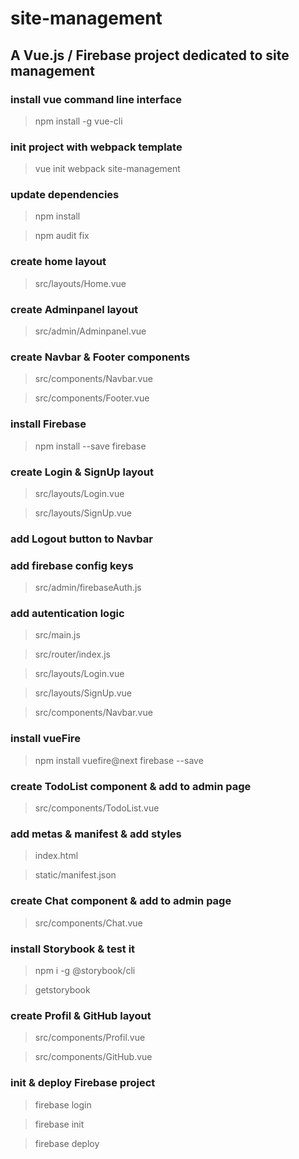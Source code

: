 # site-management

## A Vue.js / Firebase project dedicated to site management

### install vue command line interface

> npm install -g vue-cli

### init project with webpack template

> vue init webpack site-management

### update dependencies

> npm install

>  npm audit fix

### create home layout

> src/layouts/Home.vue

### create Adminpanel layout

> src/admin/Adminpanel.vue

### create Navbar & Footer components

> src/components/Navbar.vue

> src/components/Footer.vue

### install Firebase

> npm install --save firebase

### create Login & SignUp layout

> src/layouts/Login.vue

> src/layouts/SignUp.vue

### add Logout button to Navbar

### add firebase config keys

> src/admin/firebaseAuth.js

### add autentication logic

> src/main.js

> src/router/index.js

> src/layouts/Login.vue

> src/layouts/SignUp.vue

> src/components/Navbar.vue

### install vueFire

> npm install vuefire@next firebase --save

### create TodoList component & add to admin page

> src/components/TodoList.vue

### add metas & manifest & add styles

> index.html

> static/manifest.json

### create Chat component & add to admin page

> src/components/Chat.vue

### install Storybook & test it

> npm i -g @storybook/cli

> getstorybook

### create Profil & GitHub layout

> src/components/Profil.vue

> src/components/GitHub.vue

### init & deploy Firebase project

> firebase login

> firebase init

> firebase deploy